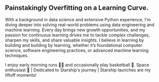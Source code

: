 ## Painstakingly Overfitting on a Learning Curve.

With a background in data science and extensive Python experience, I'm diving deeper into solving real-world problems using data engineering and machine learning. Every day brings new growth opportunities, and my passion for continuous learning drives me to tackle complex challenges, sharpen my skills, and share valuable insights. I believe in learning by building and building by learning, whether it’s foundational computer science, software engineering practices, or advanced machine learning techniques. 

I enjoy early morning runs 🏃‍♂️ and occasionally play basketball 🏀.
Space enthusiast 🚀 | Dedicated to Starship's journey | Starship launches are my liftoff moments!

<!-- Links to your social media accounts -->

[1]: https://twitter.com/basillians
[2]: https://www.linkedin.com/in/basil-ihuoma-004356ab/










<!--
**Sillians/Sillians** is a ✨ _special_ ✨ repository because its `README.md` (this file) appears on your GitHub profile.

Here are some ideas to get you started:

- 🔭 I’m currently working on ...
- 🌱 I’m currently learning ...
- 👯 I’m looking to collaborate on ...
- 🤔 I’m looking for help with ...
- 💬 Ask me about ...
- 📫 How to reach me: ...
- 😄 Pronouns: ...
- ⚡ Fun fact: ...
-->
